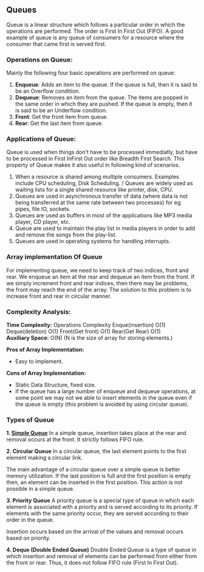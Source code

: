 ## Queues

Queue is a linear structure which follows a particular order in which the operations are performed. The order is First In First Out (FIFO).  A good example of queue is any queue of consumers for a resource where the consumer that came first is served first.


### Operations on Queue:

Mainly the following four basic operations are performed on queue:

1. __Enqueue__: Adds an item to the queue. If the queue is full, then it is said to be an Overflow condition.
2. __Dequeue__: Removes an item from the queue. The items are popped in the same order in which they are pushed. If the queue is empty, then it is said to be an Underflow condition.
3. __Front__: Get the front item from queue.
4. __Rear__: Get the last item from queue.


### Applications of Queue:

Queue is used when things don’t have to be processed immediatly, but have to be processed in First InFirst Out order like Breadth First Search. This property of Queue makes it also useful in following kind of scenarios.

1. When a resource is shared among multiple consumers. Examples include CPU scheduling, Disk Scheduling. / 
Queues are widely used as waiting lists for a single shared resource like printer, disk, CPU.
2. Queues are used in asynchronous transfer of data (where data is not being transferred at the same rate between two processes) for eg. pipes, file IO, sockets.
3. Queues are used as buffers in most of the applications like MP3 media player, CD player, etc.
4. Queue are used to maintain the play list in media players in order to add and remove the songs from the play-list.
5. Queues are used in operating systems for handling interrupts.


### Array implementation Of Queue

For implementing queue, we need to keep track of two indices, front and rear. We enqueue an item at the rear and dequeue an item from the front. If we simply increment front and rear indices, then there may be problems, the front may reach the end of the array. The solution to this problem is to increase front and rear in circular manner.


### Complexity Analysis:

__Time Complexity:__
Operations              Complexity
Enque(insertion)           O(1)
Deque(deletion)            O(1)
Front(Get front)           O(1)
Rear(Get Rear)             O(1)              
__Auxiliary Space:__ O(N)
(N is the size of array for storing elements.)

__Pros of Array Implementation:__
- Easy to implement.

__Cons of Array Implementation:__
- Static Data Structure, fixed size.
- If the queue has a large number of enqueue and dequeue operations, at some point we may not we able to insert elements in the queue even if the queue is empty (this problem is avoided by using circular queue).


### Types of Queue

__1. [Simple Queue]("./mds/simple_queue.md")__
In a simple queue, insertion takes place at the rear and removal occurs at the front. It strictly follows FIFO rule.

__2. Circular Queue__
In a circular queue, the last element points to the first element making a circular link.

The main advantage of a circular queue over a simple queue is better memory utilization. If the last position is full and the first position is empty then, an element can be inserted in the first position. This action is not possible in a simple queue.

__3. Priority Queue__
A priority queue is a special type of queue in which each element is associated with a priority and is served according to its priority. If elements with the same priority occur, they are served according to their order in the queue.

Insertion occurs based on the arrival of the values and removal occurs based on priority.

__4. Deque (Double Ended Queue)__
Double Ended Queue is a type of queue in which insertion and removal of elements can be performed from either from the front or rear. Thus, it does not follow FIFO rule (First In First Out).
